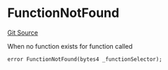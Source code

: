 # FunctionNotFound
[Git Source](https://github.com/thrackle-io/forte-rules-engine/blob/5026b0b8ff56953bd0f2675bfc42f5fa45097500/src/client/token/handler/diamond/HandlerDiamond.sol)

When no function exists for function called


```solidity
error FunctionNotFound(bytes4 _functionSelector);
```

